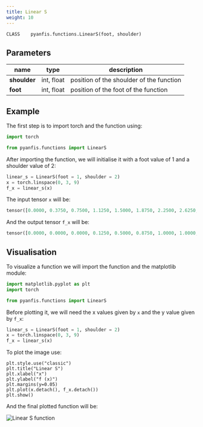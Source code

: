 ```yaml
---
title: Linear S
weight: 10
---
```

```python
CLASS    pyanfis.functions.LinearS(foot, shoulder)
```

## Parameters

| name | type | description |
|------|------|-------------|
| **shoulder** | int, float | position of the shoulder of the function |
| **foot** | int, float | position of the foot of the function |

## Example

The first step is to import torch and the function using:
```python
import torch

from pyanfis.functions import LinearS
```

After importing the function, we will initialise it with a foot value of 1 and a shoulder value of 2:
```python
linear_s = LinearS(foot = 1, shoulder = 2)
x = torch.linspace(0, 3, 9)
f_x = linear_s(x)
```

The input tensor ```x``` will be:
```python
tensor([0.0000, 0.3750, 0.7500, 1.1250, 1.5000, 1.8750, 2.2500, 2.6250, 3.0000])
```

And the output tensor ```f_x``` will be:
```python
tensor([0.0000, 0.0000, 0.0000, 0.1250, 0.5000, 0.8750, 1.0000, 1.0000, 1.0000], grad_fn=<MinimumBackward0>)
```

## Visualisation

To visualize a function we will import the function and the matplotlib module:
```python
import matplotlib.pyplot as plt
import torch

from pyanfis.functions import LinearS
```

Before plotting it, we will need the x values given by ```x``` and the y value given by ```f_x```:
```python
linear_s = LinearS(foot = 1, shoulder = 2)
x = torch.linspace(0, 3, 9)
f_x = linear_s(x)
```

To plot the image use:
```
plt.style.use("classic")
plt.title("Linear S")
plt.xlabel("x")
plt.ylabel("f (x)")
plt.margins(y=0.05)
plt.plot(x.detach(), f_x.detach())
plt.show()
```

And the final plotted function will be:

![Linear S function](/linear_s.png)